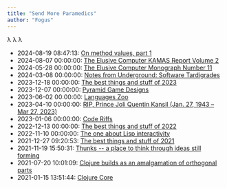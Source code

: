 ```yaml
---
title: "Send More Paramedics"
author: "Fogus"
---
```


λ λ λ

* 2024-08-19 08:47:13: [On method values, part 1](/2024/08/19/on-method-values-part-1/)
* 2024-08-07 00:00:00: [The Elusive Computer KAMAS Report Volume 2](/2024/08/07/the-elusive-computer-kamas-report-volume-2/)
* 2024-05-28 00:00:00: [The Elusive Computer Monograph Number 11](/2024/05/28/the-elusive-computer-monograph-number-11/)
* 2024-03-08 00:00:00: [Notes from Underground: Software Tardigrades](/2024/03/08/notes-from-underground-software-tardigrades/)
* 2023-12-18 00:00:00: [The best things and stuff of 2023](/2023/12/18/the-best-things-and-stuff-of-2023/)
* 2023-12-07 00:00:00: [Pyramid Game Designs](/2023/12/07/pyramid-game-designs/)
* 2023-06-02 00:00:00: [Languages Zoo](/2023/06/02/languages-zoo/)
* 2023-04-10 00:00:00: [RIP, Prince Joli Quentin Kansil (Jan. 27, 1943 – Mar 27, 2023)](/2023/04/10/rip-prince-joli-quentin-kansil-jan-27-1943-mar-27-2023/)
* 2023-01-06 00:00:00: [Code Riffs](/2023/01/06/code-riffs/)
* 2022-12-13 00:00:00: [The best things and stuff of 2022](/2022/12/13/the-best-things-and-stuff-of-2022/)
* 2022-11-10 00:00:00: [The one about Lisp interactivity](/2022/11/10/the-one-about-lisp-interactivity/)
* 2021-12-27 09:20:53: [The best things and stuff of 2021](/2021/12/27/the-best-things-and-stuff-of-2021.md)
* 2021-11-19 15:50:31: [Thunks -- a place to think through ideas still forming](/2021/11/19/thunks-a-place-to-think-through-ideas-still-forming.md)
* 2021-07-20 10:01:09: [Clojure builds as an amalgamation of orthogonal parts](/2021/07/20/clojure-builds-as-an-amalgamation-of-orthogonal-parts.md)
* 2021-01-15 13:51:44: [Clojure Core](/2021/01/15/clojure-core.md)
